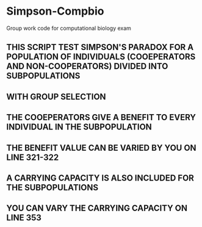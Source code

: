 # Simpson-Compbio
Group work code for computational biology exam

## THIS SCRIPT TEST SIMPSON'S PARADOX FOR A POPULATION OF INDIVIDUALS (COOEPERATORS AND NON-COOPERATORS) DIVIDED INTO SUBPOPULATIONS 
## WITH GROUP SELECTION
## THE COOEPERATORS GIVE A BENEFIT TO EVERY INDIVIDUAL IN THE SUBPOPULATION
## THE BENEFIT VALUE CAN BE VARIED BY YOU ON LINE 321-322
## A CARRYING CAPACITY IS ALSO INCLUDED FOR THE SUBPOPULATIONS
## YOU CAN VARY THE CARRYING CAPACITY ON LINE 353
